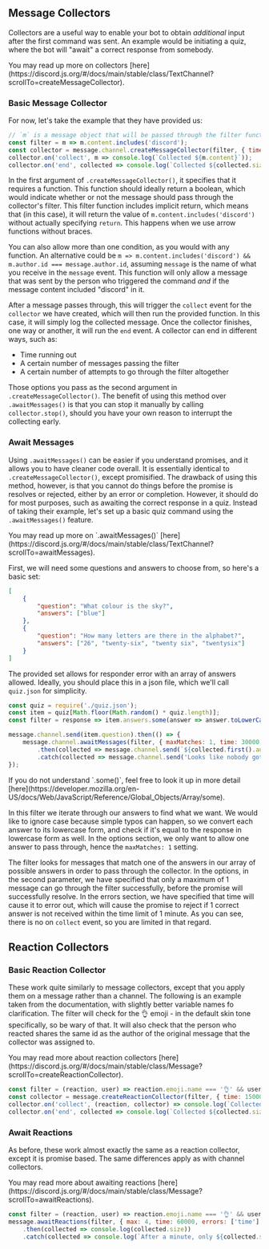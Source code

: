##  Message Collectors

Collectors are a useful way to enable your bot to obtain *additional* input after the first command was sent. An example would be initiating a quiz, where the bot will "await" a correct response from somebody.

<p class="tip">You may read up more on collectors [here](https://discord.js.org/#/docs/main/stable/class/TextChannel?scrollTo=createMessageCollector).</p>

### Basic Message Collector

For now, let's take the example that they have provided us:

```js
// `m` is a message object that will be passed through the filter function
const filter = m => m.content.includes('discord');
const collector = message.channel.createMessageCollector(filter, { time: 15000 });
collector.on('collect', m => console.log(`Collected ${m.content}`));
collector.on('end', collected => console.log(`Collected ${collected.size} items`));
```

In the first argument of `.createMessageCollector()`, it specifies that it requires a function. This function should ideally return a boolean, which would indicate whether or not the message should pass through the collector's filter. This filter function includes implicit return, which means that (in this case), it will return the value of `m.content.includes('discord')` without actually specifying `return`. This happens when we use arrow functions without braces.

You can also allow more than one condition, as you would with any function. An alternative could be `m => m.content.includes('discord') && m.author.id === message.author.id`, assuming `message` is the name of what you receive in the `message` event. This function will only allow a message that was sent by the person who triggered the command *and* if the message content included "discord" in it.

After a message passes through, this will trigger the `collect` event for the `collector` we have created, which will then run the provided function. In this case, it will simply log the collected message. Once the collector finishes, one way or another, it will run the `end` event. A collector can end in different ways, such as:
* Time running out
* A certain number of messages passing the filter
* A certain number of attempts to go through the filter altogether

Those options you pass as the second argument in `.createMessageCollector()`. The benefit of using this method over `.awaitMessages()` is that you can stop it manually by calling `collector.stop()`, should you have your own reason to interrupt the collecting early.

### Await Messages

Using `.awaitMessages()` can be easier if you understand promises, and it allows you to have cleaner code overall. It is essentially identical to `.createMessageCollector()`, except promisified. The drawback of using this method, however, is that you cannot do things before the promise is resolves or rejected, either by an error or completion. However, it should do for most purposes, such as awaiting the correct response in a quiz. Instead of taking their example, let's set up a basic quiz command using the `.awaitMessages()` feature.

<p class="tip">You may read up more on `.awaitMessages()` [here](https://discord.js.org/#/docs/main/stable/class/TextChannel?scrollTo=awaitMessages).</p>

First, we will need some questions and answers to choose from, so here's a basic set:


```json
[
	{
		"question": "What colour is the sky?",
		"answers": ["blue"]
	},
	{
		"question": "How many letters are there in the alphabet?",
		"answers": ["26", "twenty-six", "twenty six", "twentysix"]
	}
]
```

The provided set allows for responder error with an array of answers allowed. Ideally, you should place this in a json file, which we'll call `quiz.json` for simplicity.

```js
const quiz = require('./quiz.json');
const item = quiz[Math.floor(Math.random() * quiz.length)];
const filter = response => item.answers.some(answer => answer.toLowerCase() === response.content.toLowerCase());

message.channel.send(item.question).then(() => {
	message.channel.awaitMessages(filter, { maxMatches: 1, time: 30000, errors: ['time'] })
		.then(collected => message.channel.send(`${collected.first().author} got the correct answer!`))
		.catch(collected => message.channel.send('Looks like nobody got the answer this time.'));
});
```

<p class="tip">If you do not understand `.some()`, feel free to look it up in more detail [here](https://developer.mozilla.org/en-US/docs/Web/JavaScript/Reference/Global_Objects/Array/some).</p>

In this filter we iterate through our answers to find what we want. We would like to ignore case because simple typos can happen, so we convert each answer to its lowercase form, and check if it's equal to the response in lowercase form as well. In the options section, we only want to allow one answer to pass through, hence the `maxMatches: 1` setting.

The filter looks for messages that match one of the answers in our array of possible answers in order to pass through the collector. In the options, in the second parameter, we have specified that only a maximum of 1 message can go through the filter successfully, before the promise will successfully resolve. In the errors section, we have specified that time will cause it to error out, which will cause the promise to reject if 1 correct answer is not received within the time limit of 1 minute. As you can see, there is no on `collect` event, so you are limited in that regard.

## Reaction Collectors

### Basic Reaction Collector

These work quite similarly to message collectors, except that you apply them on a message rather than a channel. The following is an example taken from the documentation, with slightly better variable names fo clarification. The filter will check for the 👌 emoji - in the default skin tone specifically, so be wary of that. It will also check that the person who reacted shares the same id as the author of the original message that the collector was assigned to.

<p class="tip">You may read more about reaction collectors [here](https://discord.js.org/#/docs/main/stable/class/Message?scrollTo=createReactionCollector).</p>

```js
const filter = (reaction, user) => reaction.emoji.name === '👌' && user.id === message.author.id;
const collector = message.createReactionCollector(filter, { time: 15000 });
collector.on('collect', (reaction, collector) => console.log(`Collected ${reaction.emoji.name}`));
collector.on('end', collected => console.log(`Collected ${collected.size} items`));
```

### Await Reactions

As before, these work almost exactly the same as a reaction collector, except it is promise based. The same differences apply as with channel collectors.

<p class="tip">You may read more about awaiting reactions [here](https://discord.js.org/#/docs/main/stable/class/Message?scrollTo=awaitReactions).</p>

```js
const filter = (reaction, user) => reaction.emoji.name === '👌' && user.id === message.author.id;
message.awaitReactions(filter, { max: 4, time: 60000, errors: ['time'] })
	.then(collected => console.log(collected.size))
	.catch(collected => console.log(`After a minute, only ${collected.size} out of 4 reacted.`));
```